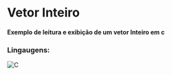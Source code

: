 # Vetor Inteiro 
#### Exemplo de leitura e exibição de um vetor Inteiro em c

### Lingaugens: 
![C](https://img.shields.io/badge/c-%2300599C.svg?style=for-the-badge&logo=c&logoColor=white)
